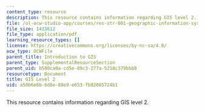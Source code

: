 ```yaml
---
content_type: resource
description: This resource contains information regarding GIS level 2.
file: /ol-ocw-studio-app/courses/res-str-001-geographic-information-system-gis-tutorial-january-iap-2016/a50b6e6b6d8e88e9e653fb02085724b1_MITRES_STR_001IAP16_GISII.pdf
file_size: 1415612
file_type: application/pdf
learning_resource_types: []
license: https://creativecommons.org/licenses/by-nc-sa/4.0/
ocw_type: OCWFile
parent_title: Introduction to GIS
parent_type: SupplementalResourceSection
parent_uid: b500ca0a-cd5e-89c3-277a-5218c379bbb8
resourcetype: Document
title: GIS Level 2
uid: a50b6e6b-6d8e-88e9-e653-fb02085724b1
---
```

This resource contains information regarding GIS level 2.